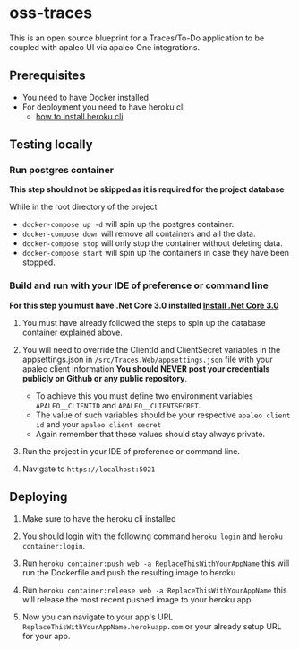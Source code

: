 # oss-traces
This is an open source blueprint for a Traces/To-Do application to be coupled with apaleo UI via apaleo One integrations.

## Prerequisites

- You need to have Docker installed
- For deployment you need to have heroku cli
    - [how to install heroku cli](https://devcenter.heroku.com/articles/heroku-cli)

## Testing locally

### Run postgres container

**This step should not be skipped as it is required for the project database**

While in the root directory of the project

- `docker-compose up -d` will spin up the postgres container.
- `docker-compose down` will remove all containers and all the data.
- `docker-compose stop` will only stop the container without deleting data.
- `docker-compose start` will spin up the containers in case they have been stopped.

### Build and run with your IDE of preference or command line

**For this step you must have .Net Core 3.0 installed [Install .Net Core 3.0](https://dotnet.microsoft.com/download/dotnet-core/3.0)**

1. You must have already followed the steps to spin up the database container explained above.

1. You will need to override the ClientId and ClientSecret variables in the appsettings.json in `/src/Traces.Web/appsettings.json` file with your apaleo client information **You should NEVER post your credentials publicly on Github or any public repository**.
    - To achieve this you must define two environment variables `APALEO__CLIENTID` and `APALEO__CLIENTSECRET`.
    - The value of such variables should be your respective `apaleo client id` and your `apaleo client secret`
    - Again remember that these values should stay always private.

1. Run the project in your IDE of preference or command line.

1. Navigate to `https://localhost:5021`

## Deploying

1. Make sure to have the heroku cli installed

1. You should login with the following command `heroku login` and `heroku container:login`.

1. Run `heroku container:push web -a ReplaceThisWithYourAppName` this will run the Dockerfile and push the resulting image to heroku

1. Run `heroku container:release web -a ReplaceThisWithYourAppName` this will release the most recent pushed image to your heroku app.

1. Now you can navigate to your app's URL `ReplaceThisWithYourAppName.herokuapp.com` or your already setup URL for your app.
